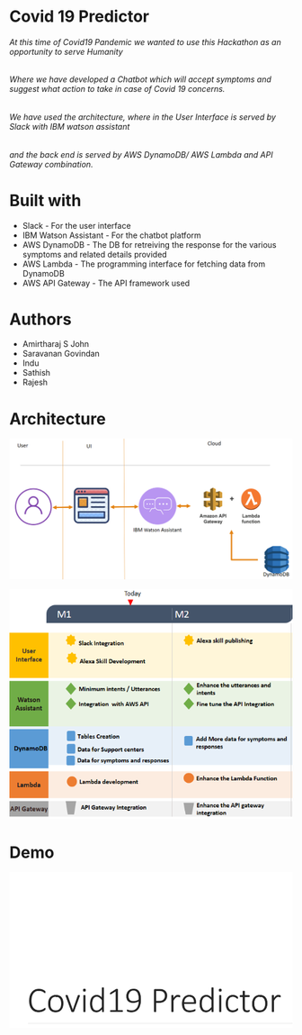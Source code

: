 # Covid 19 Predictor
###### At this time of Covid19 Pandemic we wanted to use this Hackathon as an opportunity to serve Humanity
###### Where we have developed a Chatbot which will accept symptoms and suggest what action to take in case of Covid 19 concerns.
###### We have used the architecture, where in the User Interface is served by Slack with IBM watson assistant
###### and the back end is served by AWS DynamoDB/ AWS Lambda and API Gateway combination.



# Built with
* Slack - For the user interface
* IBM Watson Assistant - For the chatbot platform
* AWS DynamoDB - The DB for retreiving the response for the various symptoms and related details provided
* AWS Lambda - The programming interface for fetching data from DynamoDB
* AWS API Gateway - The API framework used


# Authors
* Amirtharaj S John
* Saravanan Govindan
* Indu
* Sathish
* Rajesh

# Architecture

![Architecture](https://github.com/wondercode-creator/coder/blob/master/arch4.PNG)



![Architecture](https://github.com/wondercode-creator/coder/blob/master/project-roadmap.PNG)

# Demo

<div align="center">
  <a href="https://www.youtube.com/watch?v=vnIOFDTXJU8&feature=youtu.be"><img src="https://github.com/wondercode-creator/coder/blob/master/covid19.PNG" ></a>
</div>
